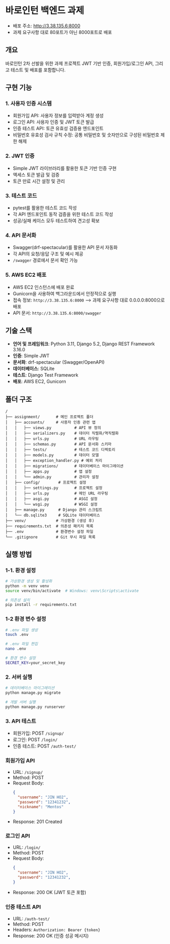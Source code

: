 # 바로인턴 백엔드 과제
 - 배포 주소: http://3.38.135.6:8000
 - 과제 요구사항 대로 80포트가 아닌 8000포트로 배포

## 개요
바로인턴 2차 선발을 위한 과제 프로젝트
JWT 기반 인증, 회원가입/로그인 API, 그리고 테스트 및 배포를 포함합니다.

## 구현 기능

### 1. 사용자 인증 시스템
- 회원가입 API: 사용자 정보를 입력받아 계정 생성
- 로그인 API: 사용자 인증 및 JWT 토큰 발급
- 인증 테스트 API: 토큰 유효성 검증용 엔드포인트
- 비밀번호 유효성 검사 규칙 수정: 공통 비밀번호 및 숫자만으로 구성된 비밀번호 제한 해제

### 2. JWT 인증
- Simple JWT 라이브러리를 활용한 토큰 기반 인증 구현
- 액세스 토큰 발급 및 검증
- 토큰 만료 시간 설정 및 관리

### 3. 테스트 코드
- pytest를 활용한 테스트 코드 작성
- 각 API 엔드포인트 동작 검증을 위한 테스트 코드 작성
- 성공/실패 케이스 모두 테스트하여 견고성 확보

### 4. API 문서화
- Swagger(drf-spectacular)를 활용한 API 문서 자동화
- 각 API의 요청/응답 구조 및 예시 제공
- `/swagger` 경로에서 문서 확인 가능

### 5. AWS EC2 배포
- AWS EC2 인스턴스에 배포 완료
- Gunicorn을 사용하여 백그라운드에서 안정적으로 실행
- 접속 정보: `http://3.38.135.6:8000` --> 과제 요구사항 대로 0.0.0.0:8000으로 배포
- API 문서: `http://3.38.135.6:8000/swagger` 

## 기술 스택
- **언어 및 프레임워크**: Python 3.11, Django 5.2, Django REST Framework 3.16.0
- **인증**: Simple JWT
- **문서화**: drf-spectacular (Swagger/OpenAPI)
- **데이터베이스**: SQLite
- **테스트**: Django Test Framework
- **배포**: AWS EC2, Gunicorn

## 폴더 구조
```
/
├── assignment/       # 메인 프로젝트 폴더
│   ├── accounts/     # 사용자 인증 관련 앱
│   │   ├── views.py          # API 뷰 정의
│   │   ├── serializers.py    # 데이터 직렬화/역직렬화
│   │   ├── urls.py           # URL 라우팅
│   │   ├── schemas.py        # API 문서화 스키마
│   │   ├── tests/            # 테스트 코드 디렉토리
│   │   ├── models.py         # 데이터 모델
│   │   ├── exception_handler.py # 예외 처리
│   │   ├── migrations/       # 데이터베이스 마이그레이션
│   │   ├── apps.py           # 앱 설정
│   │   └── admin.py          # 관리자 설정
│   ├── config/        # 프로젝트 설정
│   │   ├── settings.py       # 프로젝트 설정
│   │   ├── urls.py           # 메인 URL 라우팅
│   │   ├── asgi.py           # ASGI 설정
│   │   └── wsgi.py           # WSGI 설정
│   ├── manage.py      # Django 관리 스크립트
│   └── db.sqlite3     # SQLite 데이터베이스
├── venv/             # 가상환경 (생성 후)
├── requirements.txt  # 의존성 패키지 목록
├── .env              # 환경변수 설정 파일
└── .gitignore        # Git 무시 파일 목록
```

## 실행 방법

### 1-1. 환경 설정
```bash
# 가상환경 생성 및 활성화
python -m venv venv
source venv/bin/activate  # Windows: venv\Scripts\activate

# 의존성 설치
pip install -r requirements.txt
```
### 1-2 환경 변수 설정
```bash
# .env 파일 생성
touch .env

# .env 파일 편집
nano .env

# 환경 변수 설정
SECRET_KEY=your_secret_key
```

### 2. 서버 실행
```bash
# 데이터베이스 마이그레이션
python manage.py migrate

# 개발 서버 실행
python manage.py runserver
```

### 3. API 테스트
- 회원가입: POST `/signup/`
- 로그인: POST `/login/`
- 인증 테스트: POST `/auth-test/`

### 회원가입 API
- URL: `/signup/`
- Method: POST
- Request Body:
  ```json
  {
    "username": "JIN HO2",
    "password": "12341232",
    "nickname": "Mentos"
  }
  ```
- Response: 201 Created

### 로그인 API
- URL: `/login/`
- Method: POST
- Request Body:
  ```json
  {
    "username": "JIN HO2",
    "password": "12341232",
  }
  ```
- Response: 200 OK (JWT 토큰 포함)

### 인증 테스트 API
- URL: `/auth-test/`
- Method: POST
- Headers: `Authorization: Bearer {token}`
- Response: 200 OK (인증 성공 메시지)

